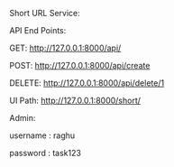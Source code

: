Short URL Service:

API End Points:

GET: http://127.0.0.1:8000/api/

POST: http://127.0.0.1:8000/api/create

DELETE: http://127.0.0.1:8000/api/delete/1

UI Path:
http://127.0.0.1:8000/short/

Admin:

username : raghu

password : task123
